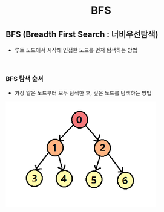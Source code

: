 <h1 align = "center"> BFS </h1>

## BFS (Breadth First Search : 너비우선탐색)
* 루트 노드에서 시작해 인접한 노드를 먼저 탐색하는 방법

<br>

### BFS 탐색 순서
* 가장 얕은 노드부터 모두 탐색한 후, 깊은 노드를 탐색하는 방법

![alt text](PICTURE/bfs_pic.png)